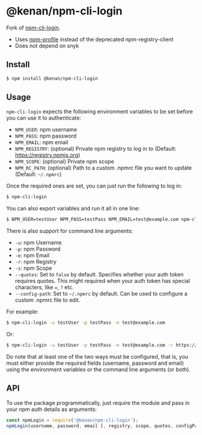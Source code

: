 # @kenan/npm-cli-login

Fork of [npm-cli-login](https://github.com/postmanlabs/npm-cli-login).

  - Uses [npm-profile](https://github.com/npm/npm-profile) instead of the deprecated npm-registry-client
  - Does not depend on snyk

## Install

```bash
$ npm install @kenan/npm-cli-login
```

## Usage

`npm-cli-login` expects the following environment variables to be set before you
can use it to authenticate:

- `NPM_USER`: npm username
- `NPM_PASS`: npm password
- `NPM_EMAIL`: npm email
- `NPM_REGISTRY`: (optional) Private npm registry to log in to (Default: https://registry.npmjs.org)
- `NPM_SCOPE`: (optional) Private npm scope
- `NPM_RC_PATH`: (optional) Path to a custom .npmrc file you want to update (Default: `~/.npmrc`)

Once the required ones are set, you can just run the following to log in:

```bash
$ npm-cli-login
```

You can also export variables and run it all in one line:

```bash
$ NPM_USER=testUser NPM_PASS=testPass NPM_EMAIL=test@example.com npm-cli-login
```

There is also support for command line arguments:

  - `-u`: npm Username
  - `-p`: npm Password
  - `-e`: npm Email
  - `-r`: npm Registry
  - `-s`: npm Scope
  - `--quotes`: Set to `false` by default. Specifies whether your auth token requires quotes. This might required when your auth token has special characters, like `=`, `?` etc.
  - `--config-path`: Set to `~/.npmrc` by default. Can be used to configure a custom .npmrc file to edit.

For example:

```bash
$ npm-cli-login -u testUser -p testPass -e test@example.com
```

Or:

```bash
$ npm-cli-login -u testUser -p testPass -e test@example.com -r https://private.npm.com -s @private-npm --quotes --config-path="./custom/path/"
```

Do note that at least one of the two ways must be configured, that is, you must
either provide the required fields (username, password and email) using the
environment variables or the command line arguments (or both).

## API

To use the package programmatically, just require the module and pass in your
npm auth details as arguments:

```javascript
const npmLogin = require('@kenan/npm-cli-login');
npmLogin(username, password, email [, registry, scope, quotes, configPath]);
```

